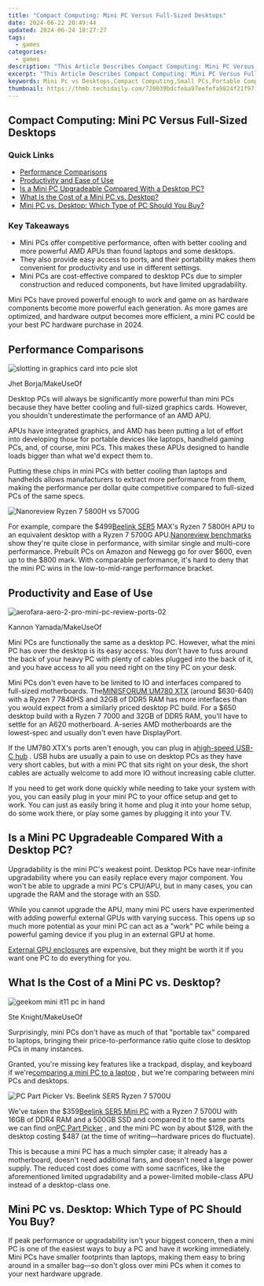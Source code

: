 ```yaml
---
title: "Compact Computing: Mini PC Versus Full-Sized Desktops"
date: 2024-06-22 20:49:44
updated: 2024-06-24 10:27:27
tags:
  - games
categories:
  - games
description: "This Article Describes Compact Computing: Mini PC Versus Full-Sized Desktops"
excerpt: "This Article Describes Compact Computing: Mini PC Versus Full-Sized Desktops"
keywords: Mini Pc vs Desktops,Compact Computing,Small PCs,Portable Computers,Mini Computer Systems,Full-Sized Desktop Advantages,Mini PC Performance Comparison
thumbnail: https://thmb.techidaily.com/720039bdcfeba97eefefa9824f21f9715183b78c763bbf782b71c474fcdd45b6.jpg
---
```


## Compact Computing: Mini PC Versus Full-Sized Desktops

### Quick Links

* [Performance Comparisons](#performance-comparisons)
* [Productivity and Ease of Use](#productivity-and-ease-of-use)
* [Is a Mini PC Upgradeable Compared With a Desktop PC?](#is-a-mini-pc-upgradeable-compared-with-a-desktop-pc)
* [What Is the Cost of a Mini PC vs. Desktop?](#what-is-the-cost-of-a-mini-pc-vs-desktop)
* [Mini PC vs. Desktop: Which Type of PC Should You Buy?](#mini-pc-vs-desktop-which-type-of-pc-should-you-buy)

### Key Takeaways

* Mini PCs offer competitive performance, often with better cooling and more powerful AMD APUs than found laptops and some desktops.
* They also provide easy access to ports, and their portability makes them convenient for productivity and use in different settings.
* Mini PCs are cost-effective compared to desktop PCs due to simpler construction and reduced components, but have limited upgradability.

 Mini PCs have proved powerful enough to work and game on as hardware components become more powerful each generation. As more games are optimized, and hardware output becomes more efficient, a mini PC could be your best PC hardware purchase in 2024.

## Performance Comparisons

![slotting in graphics card into pcie slot](https://static1.makeuseofimages.com/wordpress/wp-content/uploads/2023/04/slotting-in-graphics-card-into-pcie-slot.JPG)

Jhet Borja/MakeUseOf

 Desktop PCs will always be significantly more powerful than mini PCs because they have better cooling and full-sized graphics cards. However, you shouldn't underestimate the performance of an AMD APU.

 APUs have integrated graphics, and AMD has been putting a lot of effort into developing those for portable devices like laptops, handheld gaming PCs, and, of course, mini PCs. This makes these APUs designed to handle loads bigger than what we'd expect them to.

 Putting these chips in mini PCs with better cooling than laptops and handhelds allows manufacturers to extract more performance from them, making the performance per dollar quite competitive compared to full-sized PCs of the same specs.

![Nanoreview Ryzen 7 5800H vs 5700G](https://static1.makeuseofimages.com/wordpress/wp-content/uploads/2024/01/nanoreview-ryzen-7-5800h-vs-5700g.jpg)

 For example, compare the $499[Beelink SER5](https://www.amazon.com/Beelink-SER5-MAX-5800H-Processor/dp/B0CDLD8ZBS/?tag=makeusw-20&ascsubtag=UUmuoUeUpU2031444&asc%5Frefurl=https%3A%2F%2Fwww.makeuseof.com%2Fmini-pc-vs-desktop-pc-what-should-you-buy%2F&asc%5Fcampaign=Evergreen) MAX's Ryzen 7 5800H APU to an equivalent desktop with a Ryzen 7 5700G APU.[Nanoreview benchmarks](https://nanoreview.net/en/cpu-compare/amd-ryzen-7-5800h-vs-amd-ryzen-7-5700g) show they're quite close in performance, with similar single and multi-core performance. Prebuilt PCs on Amazon and Newegg go for over $600, even up to the $800 mark. With comparable performance, it's hard to deny that the mini PC wins in the low-to-mid-range performance bracket.

## Productivity and Ease of Use

![aerofara-aero-2-pro-mini-pc-review-ports-02](https://static1.makeuseofimages.com/wordpress/wp-content/uploads/2022/12/aerofara-aero-2-pro-mini-pc-review-ports-02.jpg)

 Kannon Yamada/MakeUseOf

 Mini PCs are functionally the same as a desktop PC. However, what the mini PC has over the desktop is its easy access. You don't have to fuss around the back of your heavy PC with plenty of cables plugged into the back of it, and you have access to all you need right on the tiny PC on your desk.

 Mini PCs don't even have to be limited to IO and interfaces compared to full-sized motherboards. The[MINISFORUM UM780 XTX](https://www.amazon.com/MINISFORUM-EliteMini-Personal-Computer-Graphics/dp/B0CNPWTHQJ/?tag=makeusw-20&ascsubtag=UUmuoUeUpU2031444&asc%5Frefurl=https%3A%2F%2Fwww.makeuseof.com%2Fmini-pc-vs-desktop-pc-what-should-you-buy%2F&asc%5Fcampaign=Evergreen) (around $630-640) with a Ryzen 7 7840HS and 32GB of DDR5 RAM has more interfaces than you would expect from a similarly priced desktop PC build. For a $650 desktop build with a Ryzen 7 7000 and 32GB of DDR5 RAM, you'll have to settle for an A620 motherboard. A-series AMD motherboards are the lowest-spec and usually don't even have DisplayPort.

 If the UM780 XTX's ports aren't enough, you can plug in a[high-speed USB-C hub](https://www.makeuseof.com/best-usb-c-hubs-laptop/) . USB hubs are usually a pain to use on desktop PCs as they have very short cables, but with a mini PC that sits right on your desk, the short cables are actually welcome to add more IO without increasing cable clutter.

 If you need to get work done quickly while needing to take your system with you, you can easily plug in your mini PC to your office setup and get to work. You can just as easily bring it home and plug it into your home setup, do some work there, or play some games by plugging it into your TV.

## Is a Mini PC Upgradeable Compared With a Desktop PC?

 Upgradability is the mini PC's weakest point. Desktop PCs have near-infinite upgradability where you can easily replace every major component. You won't be able to upgrade a mini PC's CPU/APU, but in many cases, you can upgrade the RAM and the storage with an SSD.

 While you cannot upgrade the APU, many mini PC users have experimented with adding powerful external GPUs with varying success. This opens up so much more potential as your mini PC can act as a "work" PC while being a powerful gaming device if you plug in an external GPU at home.

[External GPU enclosures](https://www.makeuseof.com/tag/best-external-gpu-macbook-pro/) are expensive, but they might be worth it if you want one PC to do everything for you.

## What Is the Cost of a Mini PC vs. Desktop?

![geekom mini it11 pc in hand](https://static1.makeuseofimages.com/wordpress/wp-content/uploads/2022/12/geekom-mini-it11-pc-in-hand.jpg)

Ste Knight/MakeUseOf

 Surprisingly, mini PCs don't have as much of that "portable tax" compared to laptops, bringing their price-to-performance ratio quite close to desktop PCs in many instances.

 Granted, you're missing key features like a trackpad, display, and keyboard if we're[comparing a mini PC to a laptop](https://www.makeuseof.com/mini-pc-vs-laptop/) , but we're comparing between mini PCs and desktops.

![PC Part Picker Vs. Beelink SER5 Ryzen 7 5700U](https://static1.makeuseofimages.com/wordpress/wp-content/uploads/2024/01/pc-part-picker-vs-beelink-ser5-ryzen-7-5700u.jpg)

 We've taken the $359[Beelink SER5 Mini PC](https://www.amazon.com/Beelink-SER5-5700U-4-34GHz-Computer/dp/B0CFDPLMNM?tag=makeusw-20&ascsubtag=UUmuoUeUpU2031444&asc%5Frefurl=https%3A%2F%2Fwww.makeuseof.com%2Fmini-pc-vs-desktop-pc-what-should-you-buy%2F&asc%5Fcampaign=Evergreen) with a Ryzen 7 5700U with 16GB of DDR4 RAM and a 500GB SSD and compared it to the same parts we can find on[PC Part Picker](https://pcpartpicker.com/list/dR7xxH) , and the mini PC won by about $128, with the desktop costing $487 (at the time of writing—hardware prices do fluctuate).

 This is because a mini PC has a much simpler case; it already has a motherboard, doesn't need additional fans, and doesn't need a large power supply. The reduced cost does come with some sacrifices, like the aforementioned limited upgradability and a power-limited mobile-class APU instead of a desktop-class one.

## Mini PC vs. Desktop: Which Type of PC Should You Buy?

 If peak performance or upgradability isn't your biggest concern, then a mini PC is one of the easiest ways to buy a PC and have it working immediately. Mini PCs have smaller footprints than laptops, making them easy to bring around in a smaller bag—so don't gloss over mini PCs when it comes to your next hardware upgrade.


<ins class="adsbygoogle"
     style="display:block"
     data-ad-format="autorelaxed"
     data-ad-client="ca-pub-7571918770474297"
     data-ad-slot="1223367746"></ins>



<ins class="adsbygoogle"
     style="display:block"
     data-ad-client="ca-pub-7571918770474297"
     data-ad-slot="8358498916"
     data-ad-format="auto"
     data-full-width-responsive="true"></ins>
